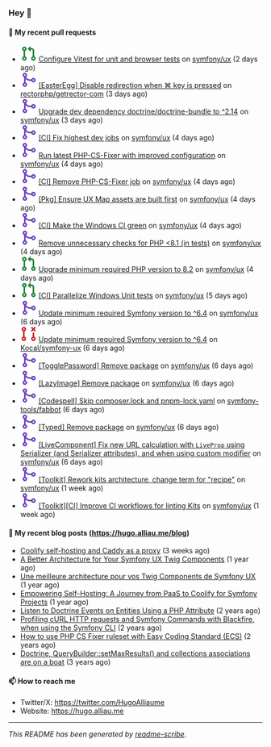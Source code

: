 ### Hey 👋

#### 👷 My recent pull requests

- ![](./assets/pr-open.svg) [ Configure Vitest for unit and browser tests](https://github.com/symfony/ux/pull/3010) on [symfony/ux](https://github.com/symfony/ux) (2 days ago)
- ![](./assets/pr-merged.svg) [[EasterEgg] Disable redirection when ⌘ key is pressed](https://github.com/rectorphp/getrector-com/pull/3220) on [rectorphp/getrector-com](https://github.com/rectorphp/getrector-com) (3 days ago)
- ![](./assets/pr-merged.svg) [ Upgrade dev dependency doctrine/doctrine-bundle to ^2.14](https://github.com/symfony/ux/pull/3005) on [symfony/ux](https://github.com/symfony/ux) (3 days ago)
- ![](./assets/pr-merged.svg) [[CI] Fix highest dev jobs](https://github.com/symfony/ux/pull/3004) on [symfony/ux](https://github.com/symfony/ux) (4 days ago)
- ![](./assets/pr-merged.svg) [ Run latest PHP-CS-Fixer with improved configuration](https://github.com/symfony/ux/pull/3003) on [symfony/ux](https://github.com/symfony/ux) (4 days ago)
- ![](./assets/pr-merged.svg) [[CI] Remove PHP-CS-Fixer job](https://github.com/symfony/ux/pull/3002) on [symfony/ux](https://github.com/symfony/ux) (4 days ago)
- ![](./assets/pr-merged.svg) [[Pkg] Ensure UX Map assets are built first](https://github.com/symfony/ux/pull/3001) on [symfony/ux](https://github.com/symfony/ux) (4 days ago)
- ![](./assets/pr-merged.svg) [[CI] Make the Windows CI green](https://github.com/symfony/ux/pull/3000) on [symfony/ux](https://github.com/symfony/ux) (4 days ago)
- ![](./assets/pr-merged.svg) [ Remove unnecessary checks for PHP &lt;8.1 (in tests)](https://github.com/symfony/ux/pull/2999) on [symfony/ux](https://github.com/symfony/ux) (4 days ago)
- ![](./assets/pr-open.svg) [ Upgrade minimum required PHP version to 8.2](https://github.com/symfony/ux/pull/2998) on [symfony/ux](https://github.com/symfony/ux) (4 days ago)
- ![](./assets/pr-open.svg) [[CI] Parallelize Windows Unit tests](https://github.com/symfony/ux/pull/2997) on [symfony/ux](https://github.com/symfony/ux) (5 days ago)
- ![](./assets/pr-merged.svg) [ Update minimum required Symfony version to ^6.4](https://github.com/symfony/ux/pull/2996) on [symfony/ux](https://github.com/symfony/ux) (6 days ago)
- ![](./assets/pr-closed.svg) [Update minimum required Symfony version to ^6.4](https://github.com/Kocal/symfony-ux/pull/2) on [Kocal/symfony-ux](https://github.com/Kocal/symfony-ux) (6 days ago)
- ![](./assets/pr-merged.svg) [[TogglePassword] Remove package](https://github.com/symfony/ux/pull/2995) on [symfony/ux](https://github.com/symfony/ux) (6 days ago)
- ![](./assets/pr-merged.svg) [[LazyImage] Remove package](https://github.com/symfony/ux/pull/2994) on [symfony/ux](https://github.com/symfony/ux) (6 days ago)
- ![](./assets/pr-merged.svg) [[Codespell] Skip composer.lock and pnpm-lock.yaml](https://github.com/symfony-tools/fabbot/pull/2) on [symfony-tools/fabbot](https://github.com/symfony-tools/fabbot) (6 days ago)
- ![](./assets/pr-merged.svg) [[Typed] Remove package](https://github.com/symfony/ux/pull/2993) on [symfony/ux](https://github.com/symfony/ux) (6 days ago)
- ![](./assets/pr-merged.svg) [[LiveComponent] Fix new URL calculation with `LiveProp` using Serializer (and Serializer attributes), and when using custom modifier](https://github.com/symfony/ux/pull/2988) on [symfony/ux](https://github.com/symfony/ux) (6 days ago)
- ![](./assets/pr-merged.svg) [[Toolkit] Rework kits architecture, change term for &#34;recipe&#34;](https://github.com/symfony/ux/pull/2986) on [symfony/ux](https://github.com/symfony/ux) (1 week ago)
- ![](./assets/pr-merged.svg) [[Toolkit][CI] Improve CI workflows for linting Kits](https://github.com/symfony/ux/pull/2984) on [symfony/ux](https://github.com/symfony/ux) (1 week ago)

#### 📜 My recent blog posts (https://hugo.alliau.me/blog)

- [Coolify self-hosting and Caddy as a proxy](https://hugo.alliau.me/blog/posts/coolify-self-hosting-and-caddy-as-a-proxy) (3 weeks ago)
- [A Better Architecture for Your Symfony UX Twig Components](https://hugo.alliau.me/blog/posts/a-better-architecture-for-your-symfony-ux-twig-components) (1 year ago)
- [Une meilleure architecture pour vos Twig Components de Symfony UX](https://hugo.alliau.me/blog/posts/une-meilleure-architecture-pour-vous-twig-components-de-symfony-ux) (1 year ago)
- [Empowering Self-Hosting: A Journey from PaaS to Coolify for Symfony Projects](https://hugo.alliau.me/blog/posts/empowering-self-hosting-a-journey-from-paas-to-coolify-for-symfony-projects) (1 year ago)
- [Listen to Doctrine Events on Entities Using a PHP Attribute](https://hugo.alliau.me/blog/posts/2023-11-12-listen-to-doctrine-events-on-entities-using-a-php-attribute) (2 years ago)
- [Profiling cURL HTTP requests and Symfony Commands with Blackfire, when using the Symfony CLI](https://hugo.alliau.me/blog/posts/2023-10-21-profiling-curl-http-requests-and-symfony-commands-with-blackfire-when-using-the-symfony-cli) (2 years ago)
- [How to use PHP CS Fixer ruleset with Easy Coding Standard (ECS)](https://hugo.alliau.me/blog/posts/2023-07-19-how-to-use-php-cs-fixer-ruleset-with-easy-coding-standard) (2 years ago)
- [Doctrine, QueryBuilder::setMaxResults() and collections associations are on a boat](https://hugo.alliau.me/blog/posts/2022-01-07-doctrine-querybuilder-setmaxresults-and-collections-associations-are-on-a-boat) (3 years ago)

#### 📫 How to reach me

- Twitter/X: https://twitter.com/HugoAlliaume
- Website: https://hugo.alliau.me

---

_This README has been generated by [readme-scribe](https://github.com/muesli/readme-scribe/)_.

